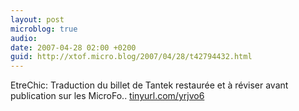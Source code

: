 ```yaml
---
layout: post
microblog: true
audio: 
date: 2007-04-28 02:00 +0200
guid: http://xtof.micro.blog/2007/04/28/t42794432.html
---
```

EtreChic: Traduction du billet de Tantek restaurée et à réviser avant publication sur les MicroFo.. [tinyurl.com/yrjvo6](http://tinyurl.com/yrjvo6)
